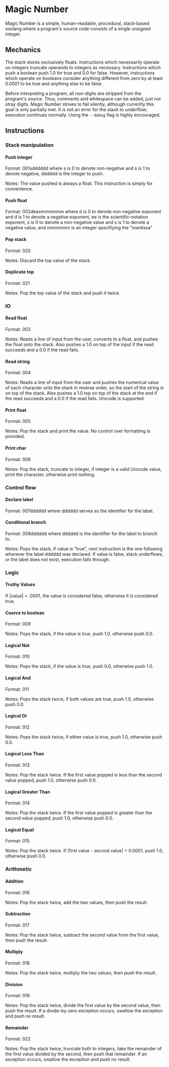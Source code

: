 # Magic Number

Magic Number is a simple, human-readable, procedural, stack-based esolang where a program's source code consists of a single unsigned integer.

## Mechanics
The stack stores exclusively floats. Instructions which necessarily operate on integers truncate operands to integers as necessary. Instructions which push a boolean push 1.0 for true and 0.0 for false. However, instructions which operate on booleans consider anything different from zero by at least 0.0001 to be true and anything else to be false.

Before interpreting a program, all non-digits are stripped from the program's source. Thus, comments and whitespace can be added, just not stray digits. Magic Number strives to fail silently, although currently this goal is only partially met. It is not an error for the stack to underflow; execution continues normally. Using the `--debug` flag is highly encouraged.

## Instructions

### Stack manipulation

#### Push integer
Format: 001sdddddd where s is 0 to denote non-negative and s is 1 to denote negative, dddddd is the integer to push.

Notes: The value pushed is always a float. This instruction is simply for convenience.

#### Push float
Format: 002deesmmmmmm where d is 0 to denote non-negative exponent and d is 1 to denote a negative exponent, ee is the scientific-notation exponent, s is 0 to denote a non-negative value and s is 1 to denote a negative value, and mmmmmm is an integer specifiying the "mantissa"

#### Pop stack
Format: 020

Notes: Discard the top value of the stack.

#### Duplicate top
Format: 021

Notes: Pop the top value of the stack and push it twice.

### IO

#### Read float
Format: 003

Notes: Reads a line of input from the user, converts to a float, and pushes the float onto the stack. Also pushes a 1.0 on top of the input if the read succeeds and a 0.0 if the read fails.

#### Read string
Format: 004

Notes: Reads a line of input from the user and pushes the numerical value of each character onto the stack in reverse order, so the start of the string is on top of the stack. Also pushes a 1.0 top on top of the stack at the end if the read succeeds and a 0.0 if the read fails. Unicode is supported.

#### Print float
Format: 005

Notes: Pop the stack and print the value. No control over formatting is provided.

#### Print char
Format: 006

Notes: Pop the stack, truncate to integer, if integer is a valid Unicode value, print the character, otherwise print nothing.

### Control flow

#### Declare label
Format: 007dddddd where dddddd serves as the identifier for the label.

#### Conditional branch
Format: 008dddddd where dddddd is the identifier for the label to branch to.

Notes: Pops the stack, if value is "true", next instruction is the one following wherever the label dddddd was declared. If value is false, stack underflows, or the label does not exist, execution falls through.

### Logic

#### Truthy Values
If |value| < .0001, the value is considered false, otherwise it is considered true.

#### Coerce to boolean
Format: 009

Notes: Pops the stack, if the value is true, push 1.0, otherwise push 0.0.

#### Logical Not
Format: 010

Notes: Pops the stack, if the value is true, push 0.0, otherwise push 1.0.

#### Logical And
Format: 011

Notes: Pops the stack twice, if both values are true, push 1.0, otherwise push 0.0.

#### Logical Or
Format: 012

Notes: Pops the stack twice, if either value is true, push 1.0, otherwise push 0.0.

#### Logical Less Than
Format: 013

Notes: Pop the stack twice. If the first value popped is less than the second value popped, push 1.0, otherwise push 0.0.

#### Logical Greater Than
Format: 014

Notes: Pop the stack twice. If the first value popped is greater than the second value popped, push 1.0, otherwise push 0.0.

#### Logical Equal
Format: 015

Notes: Pop the stack twice. If |first value - second value| < 0.0001, push 1.0, otherwise push 0.0.

### Arithmetic

#### Addition
Format: 016

Notes: Pop the stack twice, add the two values, then push the result.

#### Subtraction
Format: 017

Notes: Pop the stack twice, subtract the second value from the first value, then push the result.

#### Multiply
Format: 018

Notes: Pop the stack twice, multiply the two values, then push the result.

#### Division
Format: 019

Notes: Pop the stack twice, divide the first value by the second value, then push the result. If a divide-by-zero exception occurs, swallow the exception and push no result.

#### Remainder
Format: 022

Notes: Pop the stack twice, truncate both to integers, take the remainder of the first value divided by the second, then push that remainder. If an exception occurs, swallow the exception and push no result.